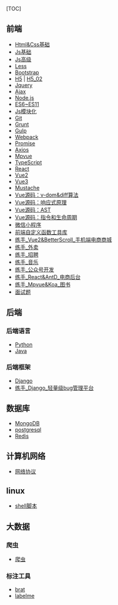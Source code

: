 [TOC]
## 前端
- [Html&Css基础](https://gitee.com/mindcons/code_total/blob/master/md_doc/html&css基础.md)
- [Js基础]()
- [Js高级]()
- [Less]()
- [Bootstrap](https://gitee.com/mindcons/code_total/blob/master/md_doc/Bootstrap.md)
- [H5](https://gitee.com/mindcons/code_total/blob/master/md_doc/h5.md)  |  [H5_02](https://gitee.com/mindcons/code_total/blob/master/md_doc/h5_02.md)
- [Jquery](https://gitee.com/mindcons/code_total/blob/master/md_doc/Jquery.md)
- [Ajax]()
- [Node.js]()
- [ES6~ES11]()
- [Js模块化]()
- [Git]()
- [Grunt]()
- [Gulp]()
- [Webpack]()
- [Promise]()
- [Axios]()
- [Mpvue]()
- [TypeScript]()
- [React]()
- [Vue2]()
- [Vue3]()
- [Mustache]()
- [Vue源码：v-dom&diff算法]()
- [Vue源码：响应式原理]()
- [Vue源码：AST]()
- [Vue源码：指令和生命周期]()
- [微信小程序]()
- [前端自定义函数工具库]()
- [练手_Vue2&BetterScroll_手机端电商商城]()
- [练手_外卖]()
- [练手_招聘]()
- [练手_音乐]()
- [练手_公众号开发]()
- [练手_React&AntD_电商后台]()
- [练手_Mpvue&Koa_图书]()
- [面试题]()
## 后端
### 后端语言
- [Python]()
- [Java]()
### 后端框架
- [Django]()
- [练手_Django_轻量级bug管理平台](https://gitee.com/mindcons/code_total/blob/master/md_doc/django_bug管理平台.md)

## 数据库
- [MongoDB]()
- [postgresql]()
- [Redis](https://gitee.com/mindcons/code_total/blob/master/md_doc/redis.md)

## 计算机网络
- [网络协议]()

## linux
- [shell脚本]()

## 大数据
### 爬虫
- [爬虫](https://gitee.com/mindcons/code_total/blob/master/md_doc/爬虫.md)

### 标注工具
- [brat]()
- [labelme]()
